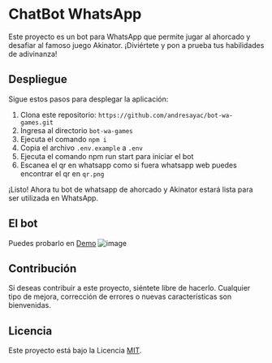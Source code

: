 # ChatBot WhatsApp

Este proyecto es un bot para WhatsApp que permite jugar al ahorcado y desafiar al famoso juego Akinator. ¡Diviértete y pon a prueba tus habilidades de adivinanza!

## Despliegue

Sigue estos pasos para desplegar la aplicación:

1. Clona este repositorio: ```https://github.com/andresayac/bot-wa-games.git```
2. Ingresa al directorio ```bot-wa-games```
3. Ejecuta el comando ```npm i```
4. Copia el archivo ```.env.example``` a ```.env```
5. Ejecuta el comando npm run start para iniciar el bot
6. Escanea el qr en whatsapp como si fuera whatsapp web puedes encontrar el qr en ```qr.png```

¡Listo! Ahora tu bot de whatsapp de ahorcado y Akinator estará lista para ser utilizada en WhatsApp.

## El bot

Puedes probarlo en [Demo](https://bit.ly/3W73zGb)
![image](https://github.com/andresayac/bot-wa-games/assets/16548795/834b380f-c105-42c1-a054-1db6ed7b89c9)

## Contribución
Si deseas contribuir a este proyecto, siéntete libre de hacerlo. Cualquier tipo de mejora, corrección de errores o nuevas características son bienvenidas.

## Licencia

Este proyecto está bajo la Licencia [MIT](LICENSE).
